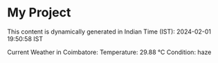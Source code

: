 # My Project

This content is dynamically generated in Indian Time (IST): 2024-02-01 19:50:58 IST


Current Weather in Coimbatore:
Temperature: 29.88 °C
Condition: haze
